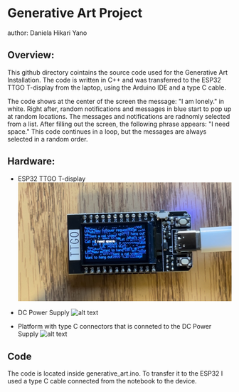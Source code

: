 # Generative Art Project
author: Daniela Hikari Yano

## Overview:
This github directory cointains the source code used for the Generative Art Installation. 
The code is written in C++ and was transferred to the ESP32 TTGO T-display from the laptop, using the Arduino IDE and a type C cable.

The code shows at the center of the screen the message: "I am lonely." in white.
Right after, random notifications and messages in blue start to pop up at random locations. The messages and notifications are radnomly selected from a list. 
After filling out the screen, the following phrase appears: "I need space."
This code continues in a loop, but the messages are always selected in a random order.  

## Hardware:
- ESP32 TTGO T-display
![alt text](./esp32.jpeg)

- DC Power Supply
![alt text](./IMG_7186.png)


- Platform with type C connectors that is conneted to the DC Power Supply
![alt text](./IMG_7179.png)

## Code
The code is located inside generative_art.ino. To transfer it to the ESP32 I used a type C cable connected from the notebook to the device. 




